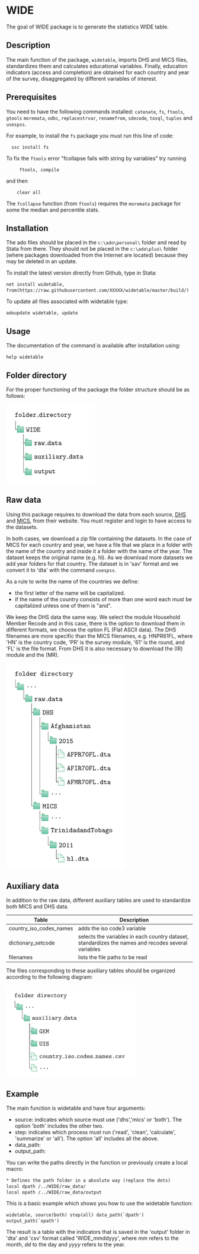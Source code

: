 # WIDE

The goal of WIDE package is to generate the statistics WIDE table. 

## Description 

The main function of the package, `widetable`, imports DHS and MICS files, standardizes them and calculates educational variables. Finally, education indicators (access and completion) are obtained for each country and year of the survey, disaggregated by different variables of interest.

## Prerequisites 

You need to have the following commands installed: `catenate`, `fs`, `ftools`, `gtools` `moremata`, `odbc`, `replacestrvar`, `renamefrom`, `sdecode`, `tosql`, `tuples` and `usespss`.

For example, to install the `fs` package you must run this line of code:
 
      ssc install fs


To fix the `ftools` error "fcollapse fails with string by variables" try running

         ftools, compile 
     
and then 

        clear all

The `fcollapse` function (from `ftools`) requires the `moremata` package for some the median and percentile stats.


## Installation 

The ado files should be placed in the `c:\ado\personal\` folder and read by Stata from there. They should not be placed in the `c:\ado\plus\` folder (where packages downloaded from the Internet are located) because they may be deleted in an update.

To install the latest version directly from Github, type in Stata:

    net install widetable, from(https://raw.githubusercontent.com/XXXXX/widetable/master/build/)

To update all files associated with widetable type:

    adoupdate widetable, update
    
## Usage

The documentation of the command is available after installation using:
        
    help widetable

## Folder directory

For the proper functioning of the package the folder structure should be as follows: 

<img src="folder_directory.png" width="240" />


## Raw data 

Using this package requires to download the data from each source, [DHS](https://dhsprogram.com/) and [MICS](https://mics.unicef.org/), from their website. You must register and login to have access to the datasets. 

In both cases, we download a zip file containing the datasets. In the case of MICS for each country and year, we have a file that we place in a folder with the name of the country and inside it a folder with the name of the year. The dataset keeps the original name (e.g. hl). As we download more datasets we add year folders for that country. The dataset is in 'sav' format and we convert it to 'dta' with the command `usespss`.

As a rule to write the name of the countries we define: 

- the first letter of the name will be capitalized. 
- if the name of the country consists of more than one word each must be capitalized unless one of them is "and".

We keep the DHS data the same way. We select the module Household Member Recode and in this case, there is the option to download them in different formats, we choose the option FL (Flat ASCII data).
The DHS filenames are more specific than the MICS filenames, e.g. HNPR61FL, where 'HN' is the country code, 'PR' is the survey module, '61' is the round, and 'FL' is the file format. From DHS it is also necessary to download the (IR) module and the (MR).

<img src="raw_data.png" width="320" />

## Auxiliary data

In addition to the raw data, different auxiliary tables are used to standardize both MICS and DHS data. 

| Table   | Description |
|---------|-------------|
|country_iso_codes_names | adds the iso code3 variable |
|dictionary_setcode | selects the variables in each country dataset, standardizes the names and recodes several variables|
|filenames | lists the file paths to be read |

The files corresponding to these auxiliary tables should be organized according to the following diagram:

<img src="auxiliary_data.png" width="350" />

## Example

The main function is widetable and have four arguments:

- source: indicates which source must use ('dhs','mics' or 'both'). The option 'both' includes the other two.
- step: indicates which process must run ('read', 'clean', 'calculate', 'summarize' or 'all'). The option 'all' includes all the above.
- data_path: 
- output_path: 

You can write the paths directly in the function or previously create a local macro:

    * Defines the path folder in a absolute way (replace the dots)
    local dpath /../WIDE/raw_data/
    local opath /../WIDE/raw_data/output
   
This is a basic example which shows you how to use the widetable function:

    widetable, source(both) step(all) data_path(`dpath') output_path(`opath')
    
The result is a table with the indicators that is saved in the 'output' folder in 'dta' and 'csv' format called 'WIDE_mmddyyy', where *mm* refers to the month, *dd* to the day and *yyyy* refers to the year.    
